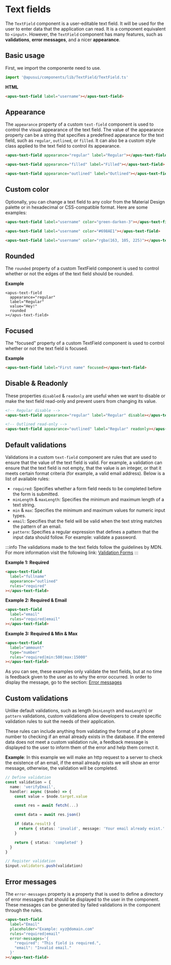 # Text fields

The `TextField` component is a user-editable text field. It will be used for the user to enter data that the application can read. It is a component equivalent to `<input>`. However, the `TextField` component has many features, such as **validations**, **error messages**, and a nicer **appearance**.

## Basic usage

First, we import the componente need to use.

```ts
import '@apusui/components/lib/TextField/TextField.ts'
```

**HTML**

```html
<apus-text-field label="username"></apus-text-field>
```

## Appearance

The `appearance` property of a custom `text-field` component is used to control the visual appearance of the text field. The value of the appearance property can be a string that specifies a predefined appearance for the text field, such as `regular`, `outlined`, or `filled`. It can also be a custom style class applied to the text field to control its appearance.

```html
<apus-text-field appearance="regular" label="Regular"></apus-text-field>

<apus-text-field appearance="filled" label="Filled"></apus-text-field>

<apus-text-field appearance="outlined" label="Outlined"></apus-text-field>
```

## Custom color

Optionally, you can change a text field to any color from the Material Design palette or in hexadecimal or CSS-compatible format. Here are some examples:

```html
<apus-text-field label="username" color="green-darken-3"></apus-text-field>

<apus-text-field label="username" color="#698AE1"></apus-text-field>

<apus-text-field label="username" color="rgba(163, 105, 225)"></apus-text-field>
```

## Rounded

The `rounded` property of a custom TextField component is used to control whether or not the edges of the text field should be rounded.

**Example**

```html{5}
<apus-text-field
  appearance="regular"
  label="Regular"
  value="Hey!"
  rounded
></apus-text-field>
```

## Focused

The "focused" property of a custom TextField component is used to control whether or not the text field is focused.

**Example**

```html
<apus-text-field label="First name" focused></apus-text-field>
```

## Disable & Readonly

These properties `disabled` & `readonly` are useful when we want to disable or make the text field read-only and prevent users from changing its value.

```html
<!-- Regular disable -->
<apus-text-field appearance="regular" label="Regular" disable></apus-text-field>

<!-- Outlined read-only -->
<apus-text-field appearance="outlined" label="Regular" readonly></apus-text-field>
```

## Default validations

Validations in a custom `text-field` component are rules that are used to ensure that the value of the text field is valid. For example, a validation can ensure that the text field is not empty, that the value is an integer, or that it meets certain format criteria (for example, a valid email address). Below is a list of available rules:

- `required`: Specifies whether a form field needs to be completed before the form is submitted.
- `minLength` & `maxLength`: Specifies the minimum and maximum length of a text string.
- `min` & `max`: Specifies the minimum and maximum values for numeric input types.
- `email`: Specifies that the field will be valid when the text string matches the pattern of an email.
- `pattern`: Specifies a regular expression that defines a pattern that the input data should follow. For example: validate a password.

:::info
The validations made to the text fields follow the guidelines by MDN. For more information visit the following link: [Validation Forms](https://developer.mozilla.org/en-US/docs/Learn/Forms/Form_validation#using_built-in_form_validation)
:::

**Example 1: Required**

```html
<apus-text-field
  label="fullname"
  appearance="outlined"
  rules="required"
></apus-text-field>
```

**Example 2: Required & Email**

```html
<apus-text-field
  label="email"
  rules="required|email"
></apus-text-field>
```

**Example 3: Required & Min & Max**

```html
<apus-text-field
  label="ammount"
  type="number"
  rules="required|min:500|max:15000"
></apus-text-field>
```

As you can see, these examples only validate the text fields, but at no time is feedback given to the user as to why the error occurred. In order to display the message, go to the section: [Error messages](/components/text-fields#error-messages)

## Custom validations

Unlike default validations, such as length (`minLength` and `maxLength`) or `pattern` validations, custom validations allow developers to create specific validation rules to suit the needs of their application.

These rules can include anything from validating the format of a phone number to checking if an email already exists in the database. If the entered data does not meet a custom validation rule, a feedback message is displayed to the user to inform them of the error and help them correct it.

**Example**: In this example we will make an http request to a server to check the existence of an email, if the email already exists we will show an error message, otherwise, the validation will be completed.

```ts
// Define validation
const validation = {
  name: 'verifyEmail',
  handler: async ($node) => {
    const value = $node.target.value

    const res = await fetch(...)

    const data = await res.json()

    if (data.result) {
      return { status: 'invalid', message: 'Your email already exist.' }
    }

    return { status: 'completed' }
  }
}

// Register validation
$input.validators.push(validation)
```

## Error messages

The `error-messages` property is a property that is used to define a directory of error messages that should be displayed to the user in the component. These messages can be generated by failed validations in the component through the rules.

```html
<apus-text-field
  label="Email"
  placeholder="Example: xyz@domain.com"
  rules="required|email"
  error-messages='{
    "required": "This field is required.",
    "email": "Invalid email."
  }'
></apus-text-field>
```
